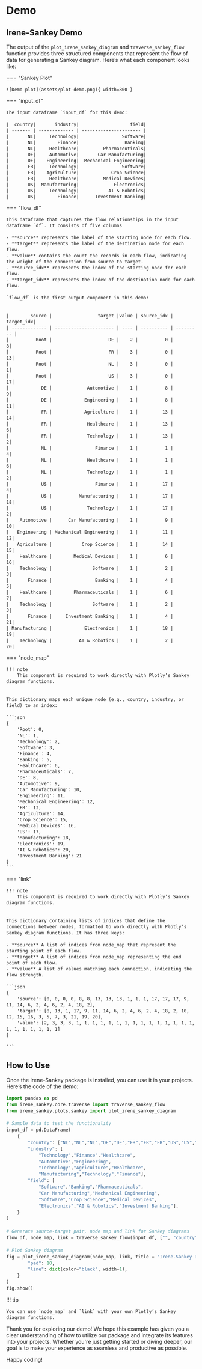 # Demo 

## Irene-Sankey Demo

The output of the `plot_irene_sankey_diagram` and `traverse_sankey_flow` function provides three structured components that represent the flow of data for generating a Sankey diagram. Here’s what each component looks like:


=== "Sankey Plot"

    ![Demo plot](assets/plot-demo.png){ width=800 }


=== "input_df"

    The input dataframe `input_df` for this demo:

    |  country|       industry|                   field|
    | ------- | ------------- | ---------------------- |
    |       NL|     Technology|                Software|
    |       NL|        Finance|                 Banking|
    |       NL|     Healthcare|         Pharmaceuticals|
    |       DE|     Automotive|       Car Manufacturing|
    |       DE|    Engineering|  Mechanical Engineering|
    |       FR|     Technology|                Software|
    |       FR|    Agriculture|            Crop Science|
    |       FR|     Healthcare|         Medical Devices|
    |       US|  Manufacturing|             Electronics|
    |       US|     Technology|           AI & Robotics|
    |       US|        Finance|      Investment Banking|

=== "flow_df"

    This dataframe that captures the flow relationships in the input dataframe `df`. It consists of five columns

    - **source** represents the label of the starting node for each flow.
    - **target** represents the label of the destination node for each flow.
    - **value** contains the count the records in each flow, indicating the weight of the connection from source to target.
    - **source_idx** represents the index of the starting node for each flow.
    - **target_idx** represents the index of the destination node for each flow.
    
    `flow_df` is the first output component in this demo: 


    |        source |                 target |value | source_idx | target_idx|
    | ------------- | ---------------------- | ---- | ---------- | --------- |
    |          Root |                     DE |    2 |          0 |          8|
    |          Root |                     FR |    3 |          0 |         13|
    |          Root |                     NL |    3 |          0 |          1|
    |          Root |                     US |    3 |          0 |         17|
    |            DE |             Automotive |    1 |          8 |          9|
    |            DE |            Engineering |    1 |          8 |         11|
    |            FR |            Agriculture |    1 |         13 |         14|
    |            FR |             Healthcare |    1 |         13 |          6|
    |            FR |             Technology |    1 |         13 |          2|
    |            NL |                Finance |    1 |          1 |          4|
    |            NL |             Healthcare |    1 |          1 |          6|
    |            NL |             Technology |    1 |          1 |          2|
    |            US |                Finance |    1 |         17 |          4|
    |            US |          Manufacturing |    1 |         17 |         18|
    |            US |             Technology |    1 |         17 |          2|
    |    Automotive |      Car Manufacturing |    1 |          9 |         10|
    |   Engineering | Mechanical Engineering |    1 |         11 |         12|
    |   Agriculture |           Crop Science |    1 |         14 |         15|
    |    Healthcare |        Medical Devices |    1 |          6 |         16|
    |    Technology |               Software |    1 |          2 |          3|
    |       Finance |                Banking |    1 |          4 |          5|
    |    Healthcare |        Pharmaceuticals |    1 |          6 |          7|
    |    Technology |               Software |    1 |          2 |          3|
    |       Finance |     Investment Banking |    1 |          4 |         21|
    | Manufacturing |            Electronics |    1 |         18 |         19|
    |    Technology |          AI & Robotics |    1 |          2 |         20|

=== "node_map"

    !!! note 
        This component is required to work directly with Plotly’s Sankey diagram functions.
        

    This dictionary maps each unique node (e.g., country, industry, or field) to an index:

    ```json
    {
        'Root': 0, 
        'NL': 1, 
        'Technology': 2, 
        'Software': 3, 
        'Finance': 4, 
        'Banking': 5, 
        'Healthcare': 6, 
        'Pharmaceuticals': 7, 
        'DE': 8, 
        'Automotive': 9, 
        'Car Manufacturing': 10, 
        'Engineering': 11, 
        'Mechanical Engineering': 12, 
        'FR': 13, 
        'Agriculture': 14, 
        'Crop Science': 15, 
        'Medical Devices': 16, 
        'US': 17, 
        'Manufacturing': 18, 
        'Electronics': 19, 
        'AI & Robotics': 20, 
        'Investment Banking': 21
    }
    ```

=== "link"

    !!! note 
        This component is required to work directly with Plotly’s Sankey diagram functions.


    This dictionary containing lists of indices that define the connections between nodes, formatted to work directly with Plotly’s Sankey diagram functions. It has three keys:

    - **source** A list of indices from node_map that represent the starting point of each flow.
    - **target** A list of indices from node_map representing the end point of each flow.
    - **value** A list of values matching each connection, indicating the flow strength.
  
    ```json
    {
        'source': [0, 0, 0, 0, 8, 8, 13, 13, 13, 1, 1, 1, 17, 17, 17, 9, 11, 14, 6, 2, 4, 6, 2, 4, 18, 2], 
        'target': [8, 13, 1, 17, 9, 11, 14, 6, 2, 4, 6, 2, 4, 18, 2, 10, 12, 15, 16, 3, 5, 7, 3, 21, 19, 20], 
        'value': [2, 3, 3, 3, 1, 1, 1, 1, 1, 1, 1, 1, 1, 1, 1, 1, 1, 1, 1, 1, 1, 1, 1, 1, 1, 1]
    }

    ```

## How to Use

Once the Irene-Sankey package is installed, you can use it in your projects. Here’s the code of the demo: 

```py title="irene_sankey_demo.py" linenums="1"
import pandas as pd
from irene_sankey.core.traverse import traverse_sankey_flow
from irene_sankey.plots.sankey import plot_irene_sankey_diagram

# Sample data to test the functionality
input_df = pd.DataFrame(
    {
        "country": ["NL","NL","NL","DE","DE","FR","FR","FR","US","US","US"],
        "industry": [
            "Technology","Finance","Healthcare",
            "Automotive","Engineering",
            "Technology","Agriculture","Healthcare",
            "Manufacturing","Technology","Finance"],
        "field": [
            "Software","Banking","Pharmaceuticals",
            "Car Manufacturing","Mechanical Engineering",
            "Software","Crop Science","Medical Devices",
            "Electronics","AI & Robotics","Investment Banking"],
    }
)

# Generate source-target pair, node map and link for Sankey diagrams
flow_df, node_map, link = traverse_sankey_flow(input_df, ["", "country", "industry", "field"])

# Plot Sankey diagram 
fig = plot_irene_sankey_diagram(node_map, link, title = "Irene-Sankey Demo", node_config={
        "pad": 10,
        "line": dict(color="black", width=1),
    }
)
fig.show()
```
!!! tip

    You can use `node_map` and `link` with your own Plotly’s Sankey diagram functions.


Thank you for exploring our demo! We hope this example has given you a clear understanding of how to utilize our package and integrate its features into your projects. Whether you're just getting started or diving deeper, our goal is to make your experience as seamless and productive as possible.

Happy coding!

  [Irene-Sankey]: https://pypi.org/project/irene-sankey/
  [virtual environment]: https://realpython.com/what-is-pip/#using-pip-in-a-python-virtual-environment
